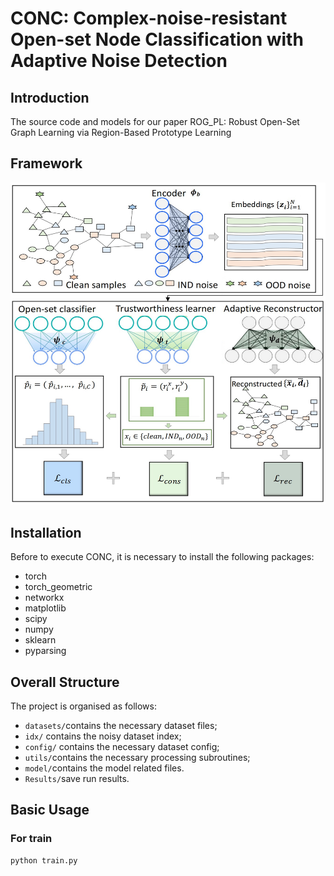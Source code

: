 # CONC: Complex-noise-resistant Open-set Node Classification with Adaptive Noise Detection
## Introduction
The source code and models for our paper ROG_PL: Robust Open-Set Graph Learning via Region-Based Prototype Learning
## Framework
![image](https://github.com/Iewoaixil/CONC/blob/main/framework.jpg)

## Installation
Before to execute CONC, it is necessary to install the following packages:

* torch
* torch_geometric
* networkx
* matplotlib
* scipy
* numpy
* sklearn
* pyparsing

## Overall Structure

The project is organised as follows:

* `datasets/`contains the necessary dataset files;
* `idx/` contains the noisy dataset index;
* `config/` contains the necessary dataset config;
* `utils/`contains the necessary processing subroutines;
* `model/`contains the model related files.
* `Results/`save run results.


## Basic Usage

### For train
```shell
python train.py
```


